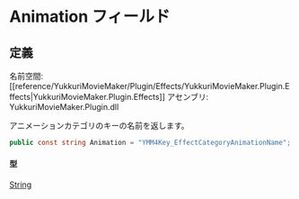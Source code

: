 # Animation フィールド

## 定義

名前空間: [[reference/YukkuriMovieMaker/Plugin/Effects/YukkuriMovieMaker.Plugin.Effects|YukkuriMovieMaker.Plugin.Effects]]
アセンブリ: YukkuriMovieMaker.Plugin.dll

アニメーションカテゴリのキーの名前を返します。

```csharp
public const string Animation = "YMM4Key_EffectCategoryAnimationName";
```

#### 型
[String](https://learn.microsoft.com/ja-jp/dotnet/api/system.string)
